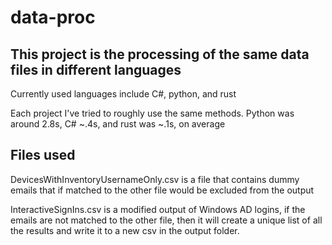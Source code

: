 # data-proc

## This project is the processing of the same data files in different languages

Currently used languages include C#, python, and rust

Each project I've tried to roughly use the same methods. Python was around 2.8s, C# ~.4s, and rust was ~.1s, on average

## Files used

DevicesWithInventoryUsernameOnly.csv is a file that contains dummy emails that if matched to the other file would be excluded from the output

InteractiveSignIns.csv is a modified output of Windows AD logins, if the emails are not matched to the other file, then it will create a unique list of all the results and write it to a new csv in the output folder.
